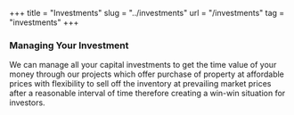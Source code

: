 +++
title = "Investments"
slug = "../investments"
url = "/investments"
tag = "investments"
+++

### Managing Your Investment

We can manage all your capital investments to get the time value of your money through our projects which offer purchase of property at affordable prices with flexibility to sell off the inventory at prevailing market prices after a reasonable interval of time therefore creating a win-win situation for investors.